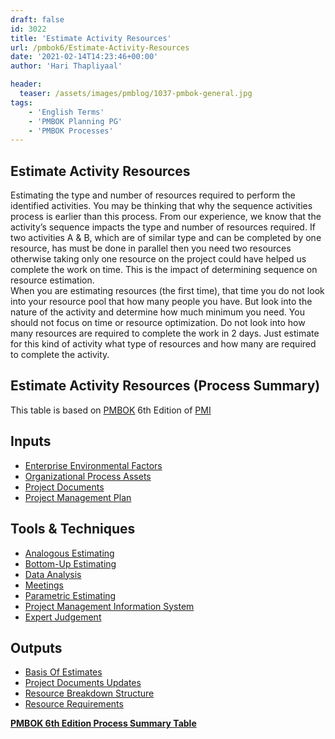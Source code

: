 ```yaml
---
draft: false
id: 3022   
title: 'Estimate Activity Resources'
url: /pmbok6/Estimate-Activity-Resources
date: '2021-02-14T14:23:46+00:00'
author: 'Hari Thapliyaal'

header:
  teaser: /assets/images/pmblog/1037-pmbok-general.jpg
tags:
    - 'English Terms'
    - 'PMBOK Planning PG'
    - 'PMBOK Processes'
---
```


## Estimate Activity Resources

Estimating the type and number of resources required to perform the identified activities. You may be thinking that why the sequence activities process is earlier than this process. From our experience, we know that the activity’s sequence impacts the type and number of resources required. If two activities A &amp; B, which are of similar type and can be completed by one resource, has must be done in parallel then you need two resources otherwise taking only one resource on the project could have helped us complete the work on time. This is the impact of determining sequence on resource estimation.  
When you are estimating resources (the first time), that time you do not look into your resource pool that how many people you have. But look into the nature of the activity and determine how much minimum you need. You should not focus on time or resource optimization. Do not look into how many resources are required to complete the work in 2 days. Just estimate for this kind of activity what type of resources and how many are required to complete the activity.

## Estimate Activity Resources (Process Summary)

This table is based on [PMBOK](https://www.pmi.org/pmbok-guide-standards) 6th Edition of [PMI](https:/www.pmi.org)

## **Inputs**

- [Enterprise Environmental Factors](/pmbok6/enterprise-environmental-factors)
- [Organizational Process Assets](/pmbok6/organizational-process-assets)
- [Project Documents](/pmbok6/project-documents)
- [Project Management Plan](/pmbok6/project-management-plan)

## **Tools &amp; Techniques**

- [Analogous Estimating](/pmbok6/analogous-estimating)
- [Bottom-Up Estimating](/pmbok6/bottom-up-estimating)
- [Data Analysis](/pmbok6/data-analysis)
- [Meetings](/pmbok6/meetings)
- [Parametric Estimating](/pmbok6/parametric-estimating)
- [Project Management Information System](/pmbok6/project-management-information-system)
- [Expert Judgement](/pmbok6/expert-judgement)

## **Outputs**

- [Basis Of Estimates](/pmbok6/basis-of-estimates)
- [Project Documents Updates](/pmbok6/project-documents-updates)
- [Resource Breakdown Structure](/pmbok6/resource-breakdown-structure)
- [Resource Requirements](/pmbok6/resource-requirements)

**[PMBOK 6th Edition Process Summary Table](/pmbok6process-groups-and-processes-in-pmbok6)**
